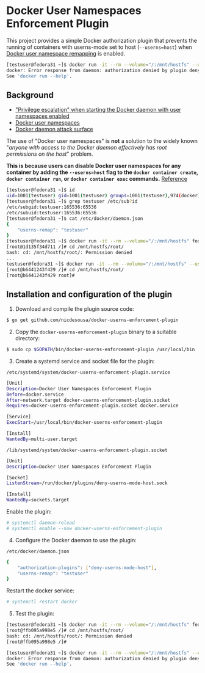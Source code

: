 # Docker User Namespaces Enforcement Plugin

This project provides a simple Docker authorization plugin that prevents the running of containers with userns-mode set to host (`--userns=host`) when [Docker user namespace remapping](https://docs.docker.com/engine/security/userns-remap/) is enabled.

```bash
[testuser@fedora31 ~]$ docker run -it --rm --volume="/:/mnt/hostfs" --userns=host fedora /bin/bash
docker: Error response from daemon: authorization denied by plugin deny-userns-mode-host: userns=host is not allowed.
See 'docker run --help'.
```

## Background
- ["Privilege escalation" when starting the Docker daemon with user namespaces enabled](https://github.com/moby/moby/issues/32624)
- [Docker user namespaces](https://docs.docker.com/engine/security/userns-remap/)
- [Docker daemon attack surface](https://docs.docker.com/engine/security/security/#docker-daemon-attack-surface)

The use of "Docker user namespaces" is **not** a solution to the widely known "*anyone with access to the Docker daemon effectively has root permissions on the host*" problem.

**This is because users can disable Docker user namespaces for any container by adding the `--userns=host` flag to the `docker container create`, `docker container run`, or `docker container exec` commands.** [Reference](https://docs.docker.com/engine/security/userns-remap/#disable-namespace-remapping-for-a-container)

```bash
[testuser@fedora31 ~]$ id
uid=1001(testuser) gid=1001(testuser) groups=1001(testuser),974(docker)
[testuser@fedora31 ~]$ grep testuser /etc/sub?id
/etc/subgid:testuser:165536:65536
/etc/subuid:testuser:165536:65536
[testuser@fedora31 ~]$ cat /etc/docker/daemon.json 
{
    "userns-remap": "testuser"
}
[testuser@fedora31 ~]$ docker run -it --rm --volume="/:/mnt/hostfs" fedora /bin/bash
[root@1d135f34d711 /]# cd /mnt/hostfs/root/
bash: cd: /mnt/hostfs/root/: Permission denied
...
testuser@fedora31 ~]$ docker run -it --rm --volume="/:/mnt/hostfs" --userns=host fedora /bin/bash
[root@b6441243f429 /]# cd /mnt/hostfs/root/
[root@b6441243f429 root]# 
```

## Installation and configuration of the plugin

1. Download and compile the plugin source code:
```bash
$ go get github.com/nicdesousa/docker-userns-enforcement-plugin
```
2. Copy the `docker-userns-enforcement-plugin` binary to a suitable directory:
```bash
$ sudo cp $GOPATH/bin/docker-userns-enforcement-plugin /usr/local/bin
```
3. Create a systemd service and socket file for the plugin:

`/etc/systemd/system/docker-userns-enforcement-plugin.service`
```bash
[Unit]
Description=Docker User Namespaces Enforcement Plugin
Before=docker.service
After=network.target docker-userns-enforcement-plugin.socket
Requires=docker-userns-enforcement-plugin.socket docker.service

[Service]
ExecStart=/usr/local/bin/docker-userns-enforcement-plugin

[Install]
WantedBy=multi-user.target
```
`/lib/systemd/system/docker-userns-enforcement-plugin.socket`
```bash
[Unit]
Description=Docker User Namespaces Enforcement Plugin

[Socket]
ListenStream=/run/docker/plugins/deny-userns-mode-host.sock

[Install]
WantedBy=sockets.target
```

Enable the plugin:
```bash
# systemctl daemon-reload
# systemctl enable --now docker-userns-enforcement-plugin
```
4. Configure the Docker daemon to use the plugin:

`/etc/docker/daemon.json`
```bash
{
    "authorization-plugins": ["deny-userns-mode-host"],
    "userns-remap": "testuser"
}
```

Restart the docker service:
```bash
# systemctl restart docker
```
5. Test the plugin:

```bash
[testuser@fedora31 ~]$ docker run -it --rm --volume="/:/mnt/hostfs" fedora /bin/bash
[root@ffb095a998e5 /]# cd /mnt/hostfs/root/
bash: cd: /mnt/hostfs/root/: Permission denied
[root@ffb095a998e5 /]# 
```

```bash
[testuser@fedora31 ~]$ docker run -it --rm --volume="/:/mnt/hostfs" --userns=host fedora /bin/bash
docker: Error response from daemon: authorization denied by plugin deny-userns-mode-host: userns=host is not allowed.
See 'docker run --help'.
```
